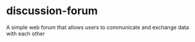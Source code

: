 # discussion-forum
A simple web forum that allows users to communicate and exchange data with each other
